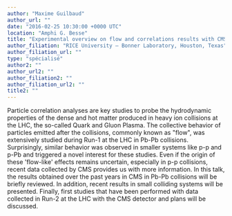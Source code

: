 ```yaml
---
author: "Maxime Guilbaud"
author_url: ""
date: "2016-02-25 10:30:00 +0000 UTC"
location: "Amphi G. Besse"
title: "Experimental overview on flow and correlations results with CMS"
author_filiation: "RICE University – Bonner Laboratory, Houston, Texas"
author_filiation_url: ""
type: "spécialisé"
author2: ""
author_url2: ""
author_filiation2: ""
author_filiation_url2: ""
title2: ""
---
```

Particle correlation analyses are key studies to probe the hydrodynamic properties of the dense and hot matter produced in heavy ion collisions at the LHC, the so-called Quark and Gluon Plasma. The collective behavior of particles emitted after the collisions, commonly known as "flow", was extensively studied during Run-1 at the LHC in Pb-Pb collisions. Surprisingly, similar behavior was observed in smaller systems like p-p and p-Pb and triggered a novel interest for these studies. Even if the origin of these 'flow-like' effects remains uncertain, especially in p-p collisions, recent data collected by CMS provides us with more information. In this talk, the results obtained over the past years in CMS in Pb-Pb collisions will be briefly reviewed. In addition, recent results in small colliding systems will be presented. Finally, first studies that have been performed with data collected in Run-2 at the LHC with the CMS detector and plans will be discussed.
